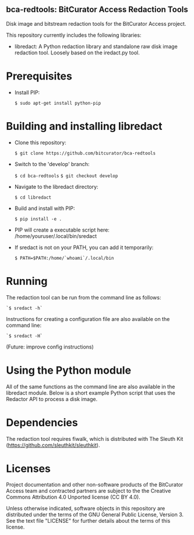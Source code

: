 bca-redtools: BitCurator Access Redaction Tools
-----------------------------------------------

Disk image and bitstream redaction tools for the BitCurator Access project.

This repository currently includes the following libraries:

* libredact: A Python redaction library and standalone raw disk image redaction tool. Loosely based on the iredact.py tool.

# Prerequisites

* Install PIP:

    `$ sudo apt-get install python-pip`

# Building and installing libredact

* Clone this repository:

    `$ git clone https://github.com/bitcurator/bca-redtools`

* Switch to the 'develop' branch:

    `$ cd bca-redtools`
    `$ git checkout develop`

* Navigate to the libredact directory:

    `$ cd libredact`

* Build and install with PIP:

    `$ pip install -e .`

* PIP will create a executable script here: /home/youruser/.local/bin/sredact

* If sredact is not on your PATH, you can add it temporarily:

    ``$ PATH=$PATH:/home/`whoami`/.local/bin``

# Running

The redaction tool can be run from the command line as follows:

    `$ sredact -h`

Instructions for creating a configuration file are also available on the command line:

    `$ sredact -H`

(Future: improve config instructions)

# Using the Python module

All of the same functions as the command line are also available in the
libredact module. Below is a short example Python script that uses the
Redactor API to process a disk image.



# Dependencies

The redaction tool requires fiwalk, which is distributed with The Sleuth Kit (https://github.com/sleuthkit/sleuthkit).

# Licenses

Project documentation and other non-software products of the BitCurator Access team and contracted partners are subject to the the Creative Commons Attribution 4.0 Unported license (CC BY 4.0).

Unless otherwise indicated, software objects in this repository are distributed under the terms of the GNU General Public License, Version 3. See the text file "LICENSE" for further details about the terms of this license.
